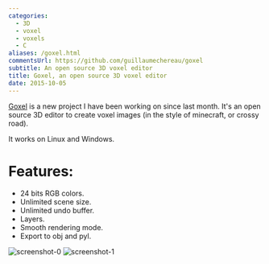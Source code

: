 ```yaml
---
categories:
  - 3D
  - voxel
  - voxels
  - C
aliases: /goxel.html
commentsUrl: https://github.com/guillaumechereau/goxel
subtitle: An open source 3D voxel editor
title: Goxel, an open source 3D voxel editor
date: 2015-10-05
---
```



[Goxel] is a new project I have been working on since last month.  It's an open
source 3D editor to create voxel images (in the style of minecraft, or crossy
road).

It works on Linux and Windows.

# Features:

- 24 bits RGB colors.
- Unlimited scene size.
- Unlimited undo buffer.
- Layers.
- Smooth rendering mode.
- Export to obj and pyl.


![screenshot-0](https://github.com/guillaumechereau/goxel/raw/master/screenshots/screenshot-0.png?raw=true)
![screenshot-1](https://github.com/guillaumechereau/goxel/raw/master/screenshots/screenshot-1.png?raw=true)

[goxel]: https://github.com/guillaumechereau/goxel

